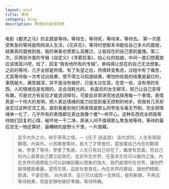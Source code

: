```yaml
---
layout: post
title: 等待
category: blog
description: 等待如何变得煎熬
---
```

电影《都灵之马》的主题是等待。等待生，等待死，等待来，等待去。
第一次感受焦急的等待是网购进入生活，《花非花》，等待时想那本书能给自己多大的震撼，结果真的震撼到我，我的审美也曾那么高雅过，让我现在的自己感到羞愧。第二次，买两张许嵩的专辑《自定义》《寻雾启事》，给心仪的姑娘，中间一直幻想着她应该很高兴吧，给了，回复“我有他所有的专辑”。单纯得让现在的自己无法想象。
之前的等待，几乎全部是热情，有了失望之后，热情转变焦虑，过程中有了痛苦，尤其等待每一次考试出结果，恨不得立马知道结果，哪怕你给我的结果是最烂的，事情越大，痛苦越深，并不是没有做好，只是太过在意。在意一些，没有用的东西。人的情绪总是有限的，总会消耗光的。
和喜欢的女生聊天，努力让自己变得有趣，可是对方有反应才能选词择句，可能会非常讲究地选择用每一个表情，表情真是一个伟大的发明，把人表达情绪的能力拉低到毫无控制的地步。但我有几天却迷恋过这种交流工具，直到我看到他们用表情是那么的夸张与毫无节制，完全把情绪单一化了，几乎所有的表情都在表达我像个傻*一样开心。这种东西完全把我等待她们回复的心情，破坏地一干二净，原来人间不值得那么焦急地等待，等待的最后空无一物还算好，最糟糕的是野火千里，一片狼藉。
> 定乎内外之分，辨乎荣辱之境。--《庄子·逍遥游》
该内求的，人生有兩個戰場，內與外。小孩哪會等待，長大了才學會的，當放棄自己內在的戰場後，學會了等待，學會了焦慮。人生只有自己存在了，纔會有意義，而自己的內心是靠自己建立起來的，並非外在世界，在基本生存可以維持之後，內在世界的適應能力可以訓練到難以想象的強大，我們處理外在世界，讓他們變得體面華麗，望而生畏，這是社會責任。內在世界的建設，讓他們精緻，飽滿，千姿百態。
向內尋求，自己可以成爲一支隊伍，披荊斬棘，不再去等待結果，而是安靜地做好準備，等待時機。